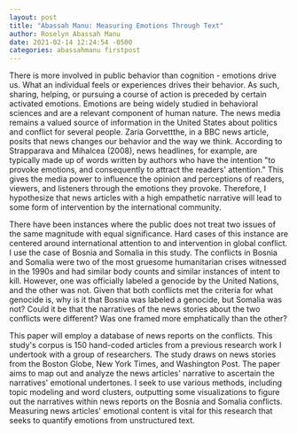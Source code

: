 ```yaml
---
layout: post
title: "Abassah Manu: Measuring Emotions Through Text"
author: Roselyn Abassah Manu
date: 2021-02-14 12:24:54 -0500
categories: abassahmanu firstpost
---
```



There is more involved in public behavior than cognition - emotions drive us. What an individual feels or experiences drives their behavior. As such, sharing, helping, or pursuing a course of action is preceded by certain activated emotions. Emotions are being widely studied in behavioral sciences and are a relevant component of human nature. The news media remains a valued source of information in the United States about politics and conflict for several people. Zaria Gorvettthe, in a BBC news article, posits that news changes our behavior and the way we think. According to Strapparava and Mihalcea (2008), news headlines, for example, are typically made up of words written by authors who have the intention "to provoke emotions, and consequently to attract the readers' attention." This gives the media power to influence the opinion and perceptions of readers, viewers, and listeners through the emotions they provoke. Therefore, I hypothesize that news articles with a high empathetic narrative will lead to some form of intervention by the international community.

There have been instances where the public does not treat two issues of the same magnitude with equal significance. Hard cases of this instance are centered around international attention to and intervention in global conflict. I use the case of Bosnia and Somalia in this study. The conflicts in Bosnia and Somalia were two of the most gruesome humanitarian crises witnessed in the 1990s and had similar body counts and similar instances of intent to kill. However, one was officially labeled a genocide by the United Nations, and the other was not. Given that both conflicts met the criteria for what genocide is, why is it that Bosnia was labeled a genocide, but Somalia was not? Could it be that the narratives of the news stories about the two conflicts were different? Was one framed more emphatically than the other? 

This paper will employ a database of news reports on the conflicts. This study's corpus is 150 hand-coded articles from a previous research work I undertook with a group of researchers. The study draws on news stories from the Boston Globe, New York Times, and Washington Post. The paper aims to map out and analyze the news articles' narrative to ascertain the narratives' emotional undertones. I seek to use various methods, including topic modeling and word clusters, outputting some visualizations to figure out the narratives within news reports on the Bosnia and Somalia conflicts. Measuring news articles' emotional content is vital for this research that seeks to quantify emotions from unstructured text. 




















